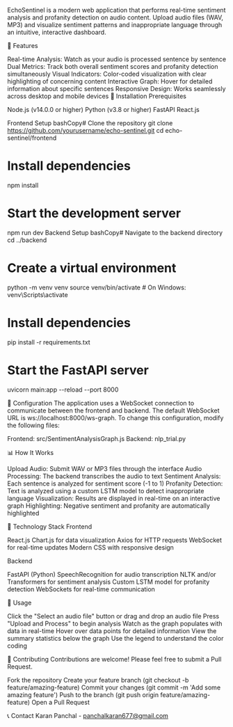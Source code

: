 
EchoSentinel is a modern web application that performs real-time sentiment analysis and profanity detection on audio content. Upload audio files (WAV, MP3) and visualize sentiment patterns and inappropriate language through an intuitive, interactive dashboard.


🌟 Features

Real-time Analysis: Watch as your audio is processed sentence by sentence
Dual Metrics: Track both overall sentiment scores and profanity detection simultaneously
Visual Indicators: Color-coded visualization with clear highlighting of concerning content
Interactive Graph: Hover for detailed information about specific sentences
Responsive Design: Works seamlessly across desktop and mobile devices
🚀 Installation
Prerequisites

Node.js (v14.0.0 or higher)
Python (v3.8 or higher)
FastAPI
React.js

Frontend Setup
bashCopy# Clone the repository
git clone https://github.com/yourusername/echo-sentinel.git
cd echo-sentinel/frontend

# Install dependencies
npm install

# Start the development server
npm run dev
Backend Setup
bashCopy# Navigate to the backend directory
cd ../backend

# Create a virtual environment
python -m venv venv
source venv/bin/activate  # On Windows: venv\Scripts\activate

# Install dependencies
pip install -r requirements.txt

# Start the FastAPI server
uvicorn main:app --reload --port 8000

🔧 Configuration
The application uses a WebSocket connection to communicate between the frontend and backend. The default WebSocket URL is ws://localhost:8000/ws-graph.
To change this configuration, modify the following files:

Frontend: src/SentimentAnalysisGraph.js
Backend: nlp_trial.py

📊 How It Works

Upload Audio: Submit WAV or MP3 files through the interface
Audio Processing: The backend transcribes the audio to text
Sentiment Analysis: Each sentence is analyzed for sentiment score (-1 to 1)
Profanity Detection: Text is analyzed using a custom LSTM model to detect inappropriate language
Visualization: Results are displayed in real-time on an interactive graph
Highlighting: Negative sentiment and profanity are automatically highlighted

🧰 Technology Stack
Frontend

React.js
Chart.js for data visualization
Axios for HTTP requests
WebSocket for real-time updates
Modern CSS with responsive design

Backend

FastAPI (Python)
SpeechRecognition for audio transcription
NLTK and/or Transformers for sentiment analysis
Custom LSTM model for profanity detection
WebSockets for real-time communication

📱 Usage

Click the "Select an audio file" button or drag and drop an audio file
Press "Upload and Process" to begin analysis
Watch as the graph populates with data in real-time
Hover over data points for detailed information
View the summary statistics below the graph
Use the legend to understand the color coding

🤝 Contributing
Contributions are welcome! Please feel free to submit a Pull Request.

Fork the repository
Create your feature branch (git checkout -b feature/amazing-feature)
Commit your changes (git commit -m 'Add some amazing feature')
Push to the branch (git push origin feature/amazing-feature)
Open a Pull Request

📞 Contact
Karan Panchal - panchalkaran677@gmail.com
